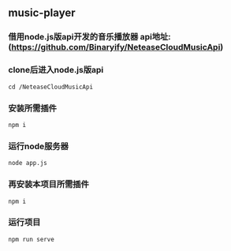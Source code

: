 ## music-player
### 借用node.js版api开发的音乐播放器 api地址:(https://github.com/Binaryify/NeteaseCloudMusicApi)
### clone后进入node.js版api
```cd /NeteaseCloudMusicApi```
### 安装所需插件
```npm i```
### 运行node服务器
```node app.js```

### 再安装本项目所需插件
```npm i```
### 运行项目
```npm run serve```
